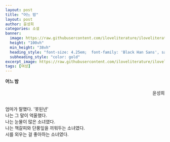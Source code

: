 ```yaml
---
layout: post
title: "어느 밤"
layout: post
author: 윤성희
categories: 소설
banner:
  image: https://raw.githubusercontent.com/iloveliterature/iloveliterature.github.io/refs/heads/master/assets/images/banners/home.jpeg
  height: "100vh"
  min_height: "38vh"
  heading_style: "font-size: 4.25em;  font-family: 'Black Han Sans', sans-serif;"
  subheading_style: "color: gold"
excerpt_image: https://raw.githubusercontent.com/iloveliterature/iloveliterature.github.io/refs/heads/master/assets/images/%EC%96%B4%EB%8A%90_%EB%B0%A4.jpeg
tags: [여성]
---
```


<div style="display: flex; ">
  <span style="text-align: left;"><strong>어느 밤</strong></span>
</div>
<br>
<div style="display: flex; justify-content: flex-end;">
  <span>윤성희</span>
</div>
<br>

엄마가 말했다. '못된년'<br>
나는 그 말이 억울했다.<br>
나는 눈물이 많은 소녀였다.<br> 
나는 책갈피와 단풍잎을 끼워두는 소녀였다.<br>
시를 외우는 걸 좋아하는 소녀였다.

<br><br><br><br><br><br><br><br><br><br>

